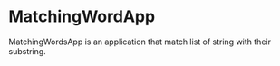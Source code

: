 # MatchingWordApp
MatchingWordsApp is an application that match list of string with their substring.

